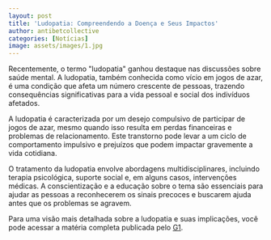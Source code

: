 ```yaml
---
layout: post
title: 'Ludopatia: Compreendendo a Doença e Seus Impactos'
author: antibetcollective
categories: [Notícias]
image: assets/images/1.jpg
---
```


Recentemente, o termo "ludopatia" ganhou destaque nas discussões sobre saúde mental. A ludopatia, também conhecida como vício em jogos de azar, é uma condição que afeta um número crescente de pessoas, trazendo consequências significativas para a vida pessoal e social dos indivíduos afetados.

A ludopatia é caracterizada por um desejo compulsivo de participar de jogos de azar, mesmo quando isso resulta em perdas financeiras e problemas de relacionamento. Este transtorno pode levar a um ciclo de comportamento impulsivo e prejuízos que podem impactar gravemente a vida cotidiana.

O tratamento da ludopatia envolve abordagens multidisciplinares, incluindo terapia psicológica, suporte social e, em alguns casos, intervenções médicas. A conscientização e a educação sobre o tema são essenciais para ajudar as pessoas a reconhecerem os sinais precoces e buscarem ajuda antes que os problemas se agravem.

Para uma visão mais detalhada sobre a ludopatia e suas implicações, você pode acessar a matéria completa publicada pelo [G1](https://g1.globo.com/saude/saude-mental/noticia/2024/07/16/ludopatia-entenda-o-que-e-a-doenc.ghtml).
